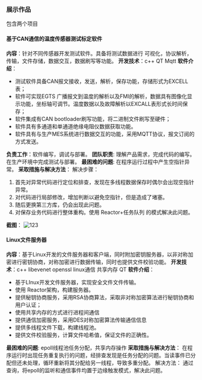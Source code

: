
### 展示作品
包含两个项目


#### 基于CAN通信的温度传感器测试标定软件
**内容**：针对不同传感器开发测试软件。具备将测试数据进行 可视化，协议解析，传输，文件存储，数据交互，数据刷写等功能。
**开发技术**：c++ QT Mqtt
**软件介绍**：
* 测试软件具备CAN报文接收，发送，解析，保存功能，存储形式为EXCELL表；
* 软件可实现EGTS 广播报文到温度的解析以及FMI的解析，数据具有图像化显示功能，坐标轴可调节。温度数据以及故障解析以EXCALL表形式长时间保存；
* 软件集成有CAN bootloader刷写功能，将二进制文件刷写至硬件；
* 软件具有多通道和单通道绝缘电阻仪数据获取功能。
* 软件具有与生产MES系统进行数据交互的功能，采用MQTT协议，报文订阅的方式发送。

**负责工作**：软件编写，调试与部署。
**团队职责**: 理解产品需求，完成代码的编写。在生产环境中完成测试与部署。
**最困难的问题**: 在程序运行过程中产生空指针异常。
**采取措施与解决方法**：
解决步骤：
1. 首先对异常代码进行定位和排查，发现在多线程数据保存时偶尔会出现空指针异常。
2. 对代码进行局部修改，增加判断以避免空指针，但是造成了堵塞。
3. 随后更换第三方库，仍会出现此问题。
4. 对保存业务代码进行整体重构。使用 Reactor+任务队列 的模式解决此问题。

**截图**：
![123](https://github.com/kingsun998/program_display/blob/master/images/1_1.PNG)


#### Linux文件服务器
**内容**：基于Linux开发的文件服务器和客户端，同时附加密钥服务器，以非对称加密进行密钥协商，对称加密进行数据传输，同时也提供文件校验功能。
**开发技术**：c++ libevenet openssl linux通信 共享内存 QT
**软件介绍**：

* 基于LInux开发文件服务器，实现安全文件文件传输。
* 使用 Reactor架构，构建服务器。
* 提供秘钥协商服务，采用RSA协商算法，采取非对称加密算法进行秘钥协商和用户认证；
* 使用共享内存的方式进行进程间通信
* 提供通信加密服务，采用DES对称加密算法传输通信信息
* 提供多线程文件下载，构建线程池。
* 提供文件校验服务，计算文件哈希值，保证文件的正确性。


**最困难的问题**: epoll线程池任务分配，共享内存操作
**采取措施与解决方法**： 在程序运行时出现任务重复执行的问题，经排查发现是任务分配的问题。当读事件已分配但还未处理，循环重新将其分配给另一线程，导致多重分配。
解决方法：
通过查询，将epoll的监听和通信事件均置于边缘触发模式，解决此问题。
